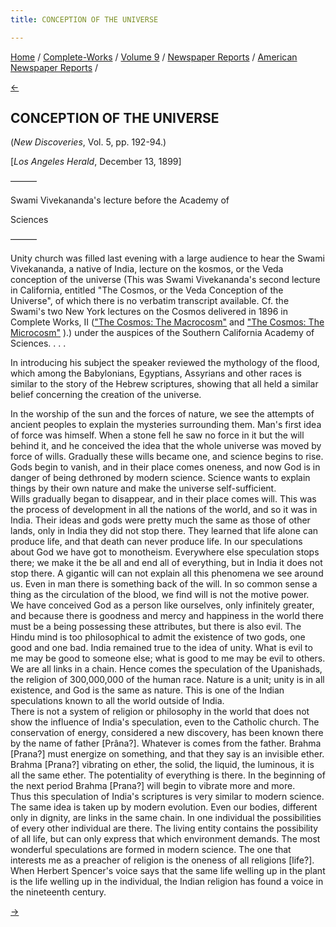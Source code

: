 ```yaml
---
title: CONCEPTION OF THE UNIVERSE

---
```

<div>

[Home](../../../../index.htm) /
[Complete-Works](../../../complete_works.htm) / [Volume
9](../../volume_9_contents.htm) / [Newspaper
Reports](../newspaper_reports_contents.htm) / [American Newspaper
Reports](american_newspaper_contents.htm) /

[←](50_la_times_dec_13_1899.htm)

## CONCEPTION OF THE UNIVERSE

(*New Discoveries*, Vol. 5, pp. 192-94.)

\[*Los Angeles Herald*, December 13, 1899\]

———

Swami Vivekananda's lecture before the Academy of

Sciences

———

Unity church was filled last evening with a large audience to hear the
Swami Vivekananda, a native of India, lecture on the kosmos, or the Veda
conception of the universe (This was Swami Vivekananda's second lecture
in California, entitled "The Cosmos, or the Veda Conception of the
Universe", of which there is no verbatim transcript available. Cf. the
Swami's two New York lectures on the Cosmos delivered in 1896 in
Complete Works, II (["The Cosmos: The
Macrocosm"](../../../volume_2/jnana-yoga/the_macrocosm.htm) and ["The
Cosmos: The Microcosm"](../../../volume_2/jnana-yoga/the_microcosm.htm)
).) under the auspices of the Southern California Academy of Sciences. .
. .

In introducing his subject the speaker reviewed the mythology of the
flood, which among the Babylonians, Egyptians, Assyrians and other races
is similar to the story of the Hebrew scriptures, showing that all held
a similar belief concerning the creation of the universe.

In the worship of the sun and the forces of nature, we see the attempts
of ancient peoples to explain the mysteries surrounding them. Man's
first idea of force was himself. When a stone fell he saw no force in it
but the will behind it, and he conceived the idea that the whole
universe was moved by force of wills. Gradually these wills became one,
and science begins to rise. Gods begin to vanish, and in their place
comes oneness, and now God is in danger of being dethroned by modern
science. Science wants to explain things by their own nature and make
the universe self-sufficient.  
Wills gradually began to disappear, and in their place comes will. This
was the process of development in all the nations of the world, and so
it was in India. Their ideas and gods were pretty much the same as those
of other lands, only in India they did not stop there. They learned that
life alone can produce life, and that death can never produce life. In
our speculations about God we have got to monotheism. Everywhere else
speculation stops there; we make it the be all and end all of
everything, but in India it does not stop there. A gigantic will can not
explain all this phenomena we see around us. Even in man there is
something back of the will. In so common sense a thing as the
circulation of the blood, we find will is not the motive power.  
We have conceived God as a person like ourselves, only infinitely
greater, and because there is goodness and mercy and happiness in the
world there must be a being possessing these attributes, but there is
also evil. The Hindu mind is too philosophical to admit the existence of
two gods, one good and one bad. India remained true to the idea of
unity. What is evil to me may be good to someone else; what is good to
me may be evil to others. We are all links in a chain. Hence comes the
speculation of the Upanishads, the religion of 300,000,000 of the human
race. Nature is a unit; unity is in all existence, and God is the same
as nature. This is one of the Indian speculations known to all the world
outside of India.  
There is not a system of religion or philosophy in the world that does
not show the influence of India's speculation, even to the Catholic
church. The conservation of energy, considered a new discovery, has been
known there by the name of father \[Prâna?\]. Whatever is comes from the
father. Brahma \[Prana?\] must energize on something, and that they say
is an invisible ether. Brahma \[Prana?\] vibrating on ether, the solid,
the liquid, the luminous, it is all the same ether. The potentiality of
everything is there. In the beginning of the next period Brahma
\[Prana?\] will begin to vibrate more and more.  
Thus this speculation of India's scriptures is very similar to modern
science. The same idea is taken up by modern evolution. Even our bodies,
different only in dignity, are links in the same chain. In one
individual the possibilities of every other individual are there. The
living entity contains the possibility of all life, but can only express
that which environment demands. The most wonderful speculations are
formed in modern science. The one that interests me as a preacher of
religion is the oneness of all religions \[life?\]. When Herbert
Spencer's voice says that the same life welling up in the plant is the
life welling up in the individual, the Indian religion has found a voice
in the nineteenth century.

[→](52_la_herald_jan_3_1900.htm)

</div>
